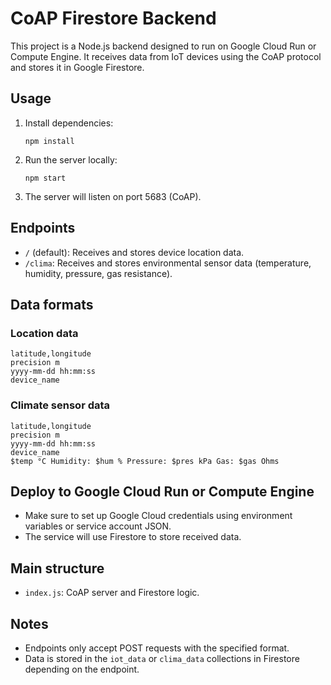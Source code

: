 # CoAP Firestore Backend

This project is a Node.js backend designed to run on Google Cloud Run or Compute Engine. It receives data from IoT devices using the CoAP protocol and stores it in Google Firestore.

## Usage
1. Install dependencies:
   ```
   npm install
   ```
2. Run the server locally:
   ```
   npm start
   ```
3. The server will listen on port 5683 (CoAP).

## Endpoints
- `/` (default): Receives and stores device location data.
- `/clima`: Receives and stores environmental sensor data (temperature, humidity, pressure, gas resistance).

## Data formats
### Location data
```
latitude,longitude
precision m
yyyy-mm-dd hh:mm:ss
device_name
```

### Climate sensor data
```
latitude,longitude
precision m
yyyy-mm-dd hh:mm:ss
device_name
$temp °C Humidity: $hum % Pressure: $pres kPa Gas: $gas Ohms
```

## Deploy to Google Cloud Run or Compute Engine
- Make sure to set up Google Cloud credentials using environment variables or service account JSON.
- The service will use Firestore to store received data.

## Main structure
- `index.js`: CoAP server and Firestore logic.

## Notes
- Endpoints only accept POST requests with the specified format.
- Data is stored in the `iot_data` or `clima_data` collections in Firestore depending on the endpoint.

